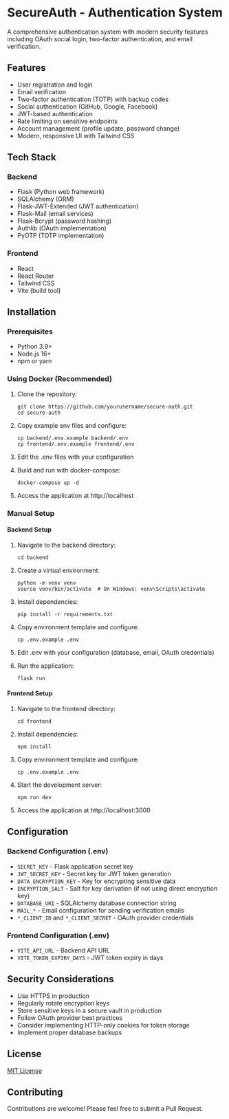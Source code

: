 # SecureAuth - Authentication System

A comprehensive authentication system with modern security features including OAuth social login, two-factor authentication, and email verification.

## Features

- User registration and login
- Email verification
- Two-factor authentication (TOTP) with backup codes
- Social authentication (GitHub, Google, Facebook)
- JWT-based authentication
- Rate limiting on sensitive endpoints
- Account management (profile update, password change)
- Modern, responsive UI with Tailwind CSS

## Tech Stack

### Backend
- Flask (Python web framework)
- SQLAlchemy (ORM)
- Flask-JWT-Extended (JWT authentication)
- Flask-Mail (email services)
- Flask-Bcrypt (password hashing)
- Authlib (OAuth implementation)
- PyOTP (TOTP implementation)

### Frontend
- React
- React Router
- Tailwind CSS
- Vite (build tool)

## Installation

### Prerequisites
- Python 3.9+
- Node.js 16+
- npm or yarn

### Using Docker (Recommended)

1. Clone the repository:
   ```
   git clone https://github.com/yourusername/secure-auth.git
   cd secure-auth
   ```

2. Copy example env files and configure:
   ```
   cp backend/.env.example backend/.env
   cp frontend/.env.example frontend/.env
   ```
   
3. Edit the .env files with your configuration

4. Build and run with docker-compose:
   ```
   docker-compose up -d
   ```

5. Access the application at http://localhost

### Manual Setup

#### Backend Setup

1. Navigate to the backend directory:
   ```
   cd backend
   ```

2. Create a virtual environment:
   ```
   python -m venv venv
   source venv/bin/activate  # On Windows: venv\Scripts\activate
   ```

3. Install dependencies:
   ```
   pip install -r requirements.txt
   ```

4. Copy environment template and configure:
   ```
   cp .env.example .env
   ```
   
5. Edit .env with your configuration (database, email, OAuth credentials)

6. Run the application:
   ```
   flask run
   ```

#### Frontend Setup

1. Navigate to the frontend directory:
   ```
   cd frontend
   ```

2. Install dependencies:
   ```
   npm install
   ```

3. Copy environment template and configure:
   ```
   cp .env.example .env
   ```

4. Start the development server:
   ```
   npm run dev
   ```

5. Access the application at http://localhost:3000

## Configuration

### Backend Configuration (.env)

- `SECRET_KEY` - Flask application secret key
- `JWT_SECRET_KEY` - Secret key for JWT token generation
- `DATA_ENCRYPTION_KEY` - Key for encrypting sensitive data
- `ENCRYPTION_SALT` - Salt for key derivation (if not using direct encryption key)
- `DATABASE_URI` - SQLAlchemy database connection string
- `MAIL_*` - Email configuration for sending verification emails
- `*_CLIENT_ID` and `*_CLIENT_SECRET` - OAuth provider credentials

### Frontend Configuration (.env)

- `VITE_API_URL` - Backend API URL
- `VITE_TOKEN_EXPIRY_DAYS` - JWT token expiry in days

## Security Considerations

- Use HTTPS in production
- Regularly rotate encryption keys
- Store sensitive keys in a secure vault in production
- Follow OAuth provider best practices
- Consider implementing HTTP-only cookies for token storage
- Implement proper database backups

## License

[MIT License](LICENSE)

## Contributing

Contributions are welcome! Please feel free to submit a Pull Request.